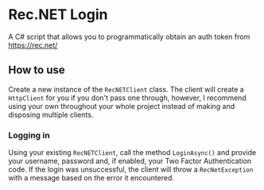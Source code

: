 # Rec.NET Login
A C# script that allows you to programmatically obtain an auth token from https://rec.net/

## How to use
Create a new instance of the `RecNETClient` class. The client will create a `HttpClient` for you if you don't pass one through, however, I recommend using your own throughout your whole project instead of making and disposing multiple clients.

### Logging in
Using your existing `RecNETClient`, call the method `LoginAsync()` and provide your username, password and, if enabled, your Two Factor Authentication code. If the login was unsuccessful, the client will throw a `RecNetException` with a message based on the error it encountered.